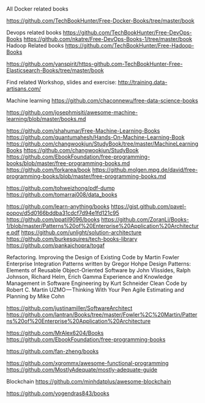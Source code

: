 All Docker related books 

https://github.com/TechBookHunter/Free-Docker-Books/tree/master/book

Devops related books
https://github.com/TechBookHunter/Free-DevOps-Books
https://github.com/nkatre/Free-DevOps-Books-1/tree/master/book
Hadoop Related books
https://github.com/TechBookHunter/Free-Hadoop-Books

https://github.com/yanspirit/https-github.com-TechBookHunter-Free-Elasticsearch-Books/tree/master/book


Find related Workshop, slides and exercise: http://training.data-artisans.com/

Machine learning 
https://github.com/chaconnewu/free-data-science-books

https://github.com/josephmisiti/awesome-machine-learning/blob/master/books.md

https://github.com/shahumar/Free-Machine-Learning-Books
https://github.com/quantumahesh/Hands-On-Machine-Learning-Book
https://github.com/changwookjun/StudyBook/tree/master/MachineLearningBooks
https://github.com/changwookjun/StudyBook
https://github.com/EbookFoundation/free-programming-books/blob/master/free-programming-books.md
https://github.com/forkarea/book
https://github.molgen.mpg.de/david/free-programming-books/blob/master/free-programming-books.md

https://github.com/tohweizhong/pdf-dump
https://github.com/tomarraj008/data_books

https://github.com/learn-anything/books
https://gist.github.com/pavel-popov/d5d0166bddba31cdcf7d94e1fd121c95
https://github.com/ppatil9096/books
https://github.com/ZoranLi/Books-1/blob/master/Patterns%20of%20Enterprise%20Application%20Architecture.pdf
https://github.com/unlight/solution-architecture
https://github.com/burkesquires/tech-books-library
https://github.com/pankajchopra/togaf


Refactoring. Improving the Design of Existing Code by Martin Fowler
Enterprise Integration Patterns written by Gregor Hohpe
Design Patterns: Elements of Reusable Object-Oriented Software by John Vlissides, Ralph Johnson, Richard Helm, Erich Gamma
Experience and Knowledge Management in Software Engineering by Kurt Schneider
Clean Code by Robert C. Martin
UZMO — Thinking With Your Pen
Agile Estimating and Planning by Mike Cohn

https://github.com/justinamiller/SoftwareArchitect
https://github.com/lantran/Books/tree/master/Fowler%2C%20Martin/Patterns%20of%20Enterprise%20Application%20Architecture

https://github.com/MrAlex6204/Books
https://github.com/EbookFoundation/free-programming-books


https://github.com/fan-zheng/books

https://github.com/xgrommx/awesome-functional-programming
https://github.com/MostlyAdequate/mostly-adequate-guide


Blockchain 
https://github.com/minhdatplus/awesome-blockchain


https://github.com/yogendras843/books

